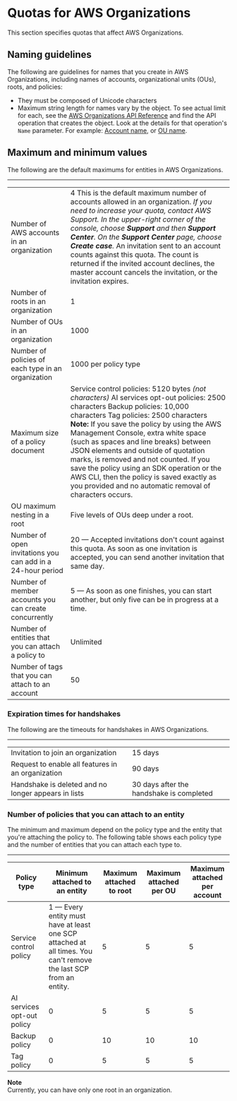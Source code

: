 # Quotas for AWS Organizations<a name="orgs_reference_limits"></a>

This section specifies quotas that affect AWS Organizations\.

## Naming guidelines<a name="name-limits"></a>

The following are guidelines for names that you create in AWS Organizations, including names of accounts, organizational units \(OUs\), roots, and policies:
+ They must be composed of Unicode characters
+ Maximum string length for names vary by the object\. To see actual limit for each, see the [AWS Organizations API Reference](https://docs.aws.amazon.com/organizations/latest/APIReference/) and find the API operation that creates the object\. Look at the details for that operation's `Name` parameter\. For example: [Account name](https://docs.aws.amazon.com/organizations/latest/APIReference/API_CreateAccount.html#organizations-CreateAccount-request-AccountName), or [OU name](https://docs.aws.amazon.com/organizations/latest/APIReference/API_CreateOrganizationalUnit.html#organizations-CreateOrganizationalUnit-request-Name)\.

## Maximum and minimum values<a name="min-max-values"></a>

The following are the default maximums for entities in AWS Organizations\.


****  

|  |  | 
| --- |--- |
|  Number of AWS accounts in an organization  |   4  This is the default maximum number of accounts allowed in an organization\. *If you need to increase your quota, contact AWS Support\. In the upper\-right corner of the console, choose **Support** and then **Support Center**\. On the **Support Center** page, choose **Create case**\.* An invitation sent to an account counts against this quota\. The count is returned if the invited account declines, the master account cancels the invitation, or the invitation expires\.  | 
|  Number of roots in an organization  |  1  | 
|  Number of OUs in an organization  |  1000  | 
|  Number of policies of each type in an organization  |  1000 per policy type  | 
|  Maximum size of a policy document  |  Service control policies: 5120 bytes *\(not characters\)* AI services opt\-out policies: 2500 characters Backup policies: 10,000 characters Tag policies: 2500 characters **Note:** If you save the policy by using the AWS Management Console, extra white space \(such as spaces and line breaks\) between JSON elements and outside of quotation marks, is removed and not counted\. If you save the policy using an SDK operation or the AWS CLI, then the policy is saved exactly as you provided and no automatic removal of characters occurs\.   | 
|  OU maximum nesting in a root  |  Five levels of OUs deep under a root\.  | 
|  Number of open invitations you can add in a 24\-hour period  |  20 — Accepted invitations don't count against this quota\. As soon as one invitation is accepted, you can send another invitation that same day\.  | 
|  Number of member accounts you can create concurrently  |  5 — As soon as one finishes, you can start another, but only five can be in progress at a time\.  | 
|  Number of entities that you can attach a policy to  |  Unlimited  | 
|  Number of tags that you can attach to an account  |  50  | 

### Expiration times for handshakes<a name="min-max-handshakes"></a>

The following are the timeouts for handshakes in AWS Organizations\.


****  

|  |  | 
| --- |--- |
|  Invitation to join an organization  |  15 days  | 
|  Request to enable all features in an organization  |  90 days  | 
|  Handshake is deleted and no longer appears in lists  |  30 days after the handshake is completed  | 

### Number of policies that you can attach to an entity<a name="min-max-policies"></a>

The minimum and maximum depend on the policy type and the entity that you're attaching the policy to\. The following table shows each policy type and the number of entities that you can attach each type to\.


****  

| Policy type | Minimum attached to an entity | Maximum attached to root | Maximum attached per OU | Maximum attached per account | 
| --- | --- | --- | --- | --- | 
| Service control policy | 1 — Every entity must have at least one SCP attached at all times\. You can't remove the last SCP from an entity\. | 5 | 5 | 5 | 
| AI services opt\-out policy | 0 | 5 | 5 | 5 | 
| Backup policy | 0 | 10 | 10 | 10 | 
| Tag policy | 0 | 5 | 5 | 5 | 

**Note**  
Currently, you can have only one root in an organization\.